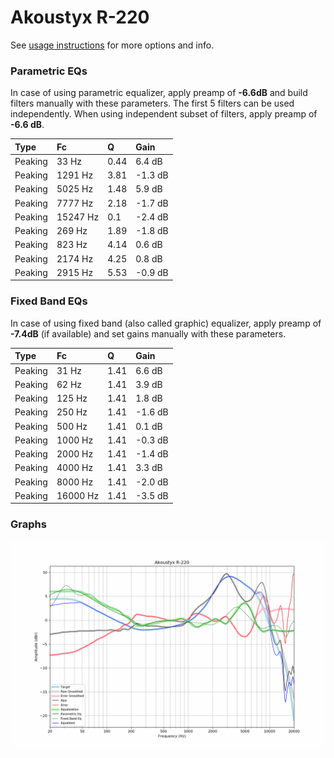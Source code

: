 # Akoustyx R-220
See [usage instructions](https://github.com/jaakkopasanen/AutoEq#usage) for more options and info.

### Parametric EQs
In case of using parametric equalizer, apply preamp of **-6.6dB** and build filters manually
with these parameters. The first 5 filters can be used independently.
When using independent subset of filters, apply preamp of **-6.6 dB**.

| Type    | Fc       |    Q | Gain    |
|:--------|:---------|:-----|:--------|
| Peaking | 33 Hz    | 0.44 | 6.4 dB  |
| Peaking | 1291 Hz  | 3.81 | -1.3 dB |
| Peaking | 5025 Hz  | 1.48 | 5.9 dB  |
| Peaking | 7777 Hz  | 2.18 | -1.7 dB |
| Peaking | 15247 Hz | 0.1  | -2.4 dB |
| Peaking | 269 Hz   | 1.89 | -1.8 dB |
| Peaking | 823 Hz   | 4.14 | 0.6 dB  |
| Peaking | 2174 Hz  | 4.25 | 0.8 dB  |
| Peaking | 2915 Hz  | 5.53 | -0.9 dB |

### Fixed Band EQs
In case of using fixed band (also called graphic) equalizer, apply preamp of **-7.4dB**
(if available) and set gains manually with these parameters.

| Type    | Fc       |    Q | Gain    |
|:--------|:---------|:-----|:--------|
| Peaking | 31 Hz    | 1.41 | 6.6 dB  |
| Peaking | 62 Hz    | 1.41 | 3.9 dB  |
| Peaking | 125 Hz   | 1.41 | 1.8 dB  |
| Peaking | 250 Hz   | 1.41 | -1.6 dB |
| Peaking | 500 Hz   | 1.41 | 0.1 dB  |
| Peaking | 1000 Hz  | 1.41 | -0.3 dB |
| Peaking | 2000 Hz  | 1.41 | -1.4 dB |
| Peaking | 4000 Hz  | 1.41 | 3.3 dB  |
| Peaking | 8000 Hz  | 1.41 | -2.0 dB |
| Peaking | 16000 Hz | 1.41 | -3.5 dB |

### Graphs
![](./Akoustyx%20R-220.png)